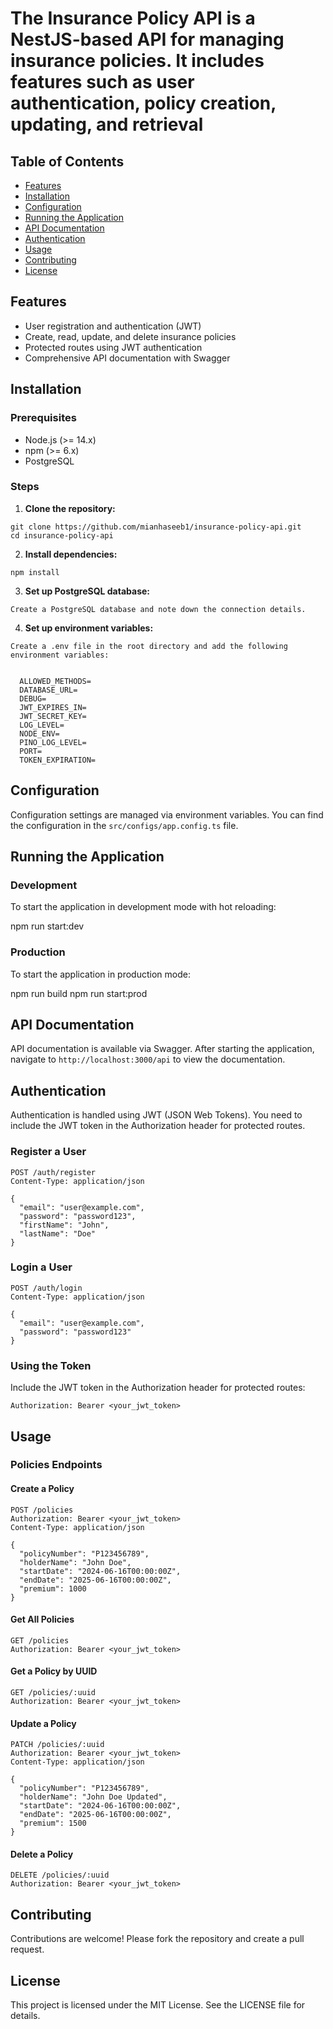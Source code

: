 
# The Insurance Policy API is a NestJS-based API for managing insurance policies. It includes features such as user authentication, policy creation, updating, and retrieval

## Table of Contents

- [Features](#features)
- [Installation](#installation)
- [Configuration](#configuration)
- [Running the Application](#running-the-application)
- [API Documentation](#api-documentation)
- [Authentication](#authentication)
- [Usage](#usage)
- [Contributing](#contributing)
- [License](#license)

## Features

- User registration and authentication (JWT)
- Create, read, update, and delete insurance policies
- Protected routes using JWT authentication
- Comprehensive API documentation with Swagger

## Installation

### Prerequisites

- Node.js (>= 14.x)
- npm (>= 6.x)
- PostgreSQL

### Steps

  1. **Clone the repository:**

    git clone https://github.com/mianhaseeb1/insurance-policy-api.git
    cd insurance-policy-api

  2. **Install dependencies:**

    npm install

  3. **Set up PostgreSQL database:**

    Create a PostgreSQL database and note down the connection details.

  4. **Set up environment variables:**

    Create a .env file in the root directory and add the following environment variables:

    
      ALLOWED_METHODS=
      DATABASE_URL=
      DEBUG=
      JWT_EXPIRES_IN=
      JWT_SECRET_KEY=
      LOG_LEVEL=
      NODE_ENV=
      PINO_LOG_LEVEL=
      PORT=
      TOKEN_EXPIRATION=
    

## Configuration

  Configuration settings are managed via environment variables. You can find the configuration in the `src/configs/app.config.ts` file.

## Running the Application

### Development

  To start the application in development mode with hot reloading:

  
  npm run start:dev
  

### Production

  To start the application in production mode:

  
  npm run build
  npm run start:prod
  

## API Documentation

  API documentation is available via Swagger. After starting the application, navigate to `http://localhost:3000/api` to view the documentation.

## Authentication

  Authentication is handled using JWT (JSON Web Tokens). You need to include the JWT token in the Authorization header for protected routes.

### Register a User

  ```http
  POST /auth/register
  Content-Type: application/json

  {
    "email": "user@example.com",
    "password": "password123",
    "firstName": "John",
    "lastName": "Doe"
  }
  ```

### Login a User

  ```http
  POST /auth/login
  Content-Type: application/json

  {
    "email": "user@example.com",
    "password": "password123"
  }
  ```

### Using the Token

  Include the JWT token in the Authorization header for protected routes:

  ```http
  Authorization: Bearer <your_jwt_token>
  ```

## Usage

### Policies Endpoints

#### Create a Policy

  ```http
  POST /policies
  Authorization: Bearer <your_jwt_token>
  Content-Type: application/json

  {
    "policyNumber": "P123456789",
    "holderName": "John Doe",
    "startDate": "2024-06-16T00:00:00Z",
    "endDate": "2025-06-16T00:00:00Z",
    "premium": 1000
  }
  ```

#### Get All Policies

  ```http
  GET /policies
  Authorization: Bearer <your_jwt_token>
  ```

#### Get a Policy by UUID

  ```http
  GET /policies/:uuid
  Authorization: Bearer <your_jwt_token>
  ```

#### Update a Policy

  ```http
  PATCH /policies/:uuid
  Authorization: Bearer <your_jwt_token>
  Content-Type: application/json

  {
    "policyNumber": "P123456789",
    "holderName": "John Doe Updated",
    "startDate": "2024-06-16T00:00:00Z",
    "endDate": "2025-06-16T00:00:00Z",
    "premium": 1500
  }
  ```

#### Delete a Policy

  ```http
  DELETE /policies/:uuid
  Authorization: Bearer <your_jwt_token>
  ```

## Contributing

  Contributions are welcome! Please fork the repository and create a pull request.

## License

  This project is licensed under the MIT License. See the LICENSE file for details.
